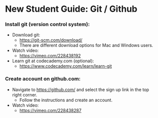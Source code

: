 # New Student Guide: Git / Github

### Install git (version control system):

- Download git:
    - https://git-scm.com/download/
    - There are different download options for Mac and Windows users.
- Watch video:
    - https://vimeo.com/228438192
- Learn git at codecademy.com (optional):
    - https://www.codecademy.com/learn/learn-git


### Create account on github.com:

- Navigate to https://github.com/ and select the sign up link in the top right corner.
    - Follow the instructions and create an account.
- Watch video:
    - https://vimeo.com/228438287